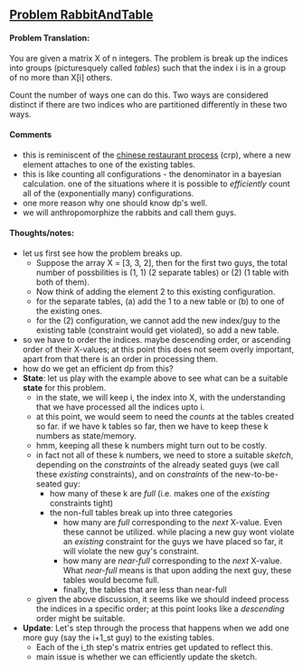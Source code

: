 ## [Problem RabbitAndTable](https://community.topcoder.com/stat?c=problem_statement&pm=14649)
#### Problem Translation:
You are given a matrix X of n integers. The problem is break up 
the indices into groups (picturesquely called _tables_) 
such that the index i is in a group of no more than X[i] others. 

Count the number of ways one can do this. Two ways are considered 
distinct if there are two indices who are partitioned differently
in these two ways.

#### Comments
- this is reminiscent of the [chinese restaurant process](https://en.wikipedia.org/wiki/Chinese_restaurant_process) (crp), 
where a new element attaches to one of the existing tables.
- this is like counting all configurations - the denominator in 
a bayesian calculation. one of the situations where it is possible
to _efficiently_ count all of the (exponentially many) 
configurations.
- one more reason why one should know dp's well.
- we will anthropomorphize the rabbits and call them guys.

#### Thoughts/notes:
- let us first see how the problem breaks up. 
    - Suppose the array 
    X = [3, 3, 2], then for the first two guys, the total number of
    possbilities is (1, 1) (2 separate tables) or (2) (1 table with 
    both of them). 
    - Now think of adding the element 2 to this existing configuration. 
    - for the separate tables, (a) add the 1 to a new table or (b) to one
    of the existing ones. 
    - for the (2) configuration, we cannot add the new index/guy to 
    the existing table (constraint would get violated), so add a new
    table. 
- so we have to order the indices. maybe descending order, or ascending
order of their X-values; at this point this does not seem overly
important, apart from that there is an order in processing them.
- how do we get an efficient dp from this?
- **State**: let us play with the example above to see what can be a suitable
**state** for this problem.
    - in the state, we will keep i, the index into X, with the 
    understanding that we have processed all the indices upto i.
    - at this point, we would seem to need the _counts_ at the tables 
    created so far. if we have k tables so far, then we have to 
    keep these k numbers as state/memory.
    - hmm, keeping all these k numbers might turn out to be 
    costly.
    - in fact not all of these k numbers, we need to store a
    suitable _sketch_, depending on the _constraints_ of the 
    already seated guys (we call these _existing_ constraints), 
    and on _constraints_ of the new-to-be-seated guy:
        - how many of these k are _full_ (i.e. makes one of the
        *existing* constraints tight)
        - the non-full tables break up into three categories
            - how many are _full_ 
            corresponding to the _next_ X-value. Even these cannot be
            utilized. while placing a new guy wont violate an
            _existing_ constraint for the guys we have placed so far,
            it will violate the new guy's constraint.
            - how many are _near-full_ corresponding to the 
             _next_ X-value. What _near-full_ means is that upon
             adding the next guy, these tables would become full.
            - finally, the tables that are less than near-full           
    - given the above discussion, it seems like we should indeed
    process the indices in a specific order; at this point looks like
    a _descending_ order might be suitable.
- **Update**: Let's step through the process that happens when we 
add one more guy (say the i+1_st guy) to the existing tables. 
    - Each of the i_th step's matrix entries get updated to 
    reflect this. 
    - main issue is whether we can efficiently update the sketch. 